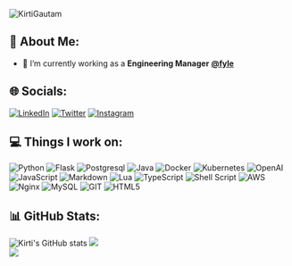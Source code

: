 
<p align="left"> <img src="https://komarev.com/ghpvc/?username=KirtiGautam&label=Profile%20views&color=0e75b6&style=flat" alt="KirtiGautam" /> </p>

## 💫 About Me:

- 🔭 I’m currently working as a <b>Engineering Manager</b> <b>[@fyle](https://fylehq.com)</b>
  <br>

## 🌐 Socials:

[![LinkedIn](https://img.shields.io/badge/LinkedIn-%230077B5.svg?logo=linkedin&logoColor=white)](https://www.linkedin.com/in/kirti-gautam/) [![Twitter](https://img.shields.io/badge/X-%231DA1F2.svg?logo=X&logoColor=white)](https://x.com/kirti8c) [![Instagram](https://img.shields.io/badge/Instagram-%231DA1F2.svg?logo=Instagram&logoColor=white)](https://www.instagram.com/__.kirti.___/)

## 💻 Things I work on:

 ![Python](https://img.shields.io/badge/python-3670A0?style=for-the-badge&logo=python&logoColor=ffdd54) ![Flask](https://img.shields.io/badge/flask-%23000.svg?style=for-the-badge&logo=flask&logoColor=white) ![Postgresql](https://img.shields.io/badge/postgresql-%230db7ed.svg?style=for-the-badge&logo=postgresql&logoColor=white) ![Java](https://img.shields.io/badge/java-%23ED8B00.svg?style=for-the-badge&logo=openjdk&logoColor=white)  ![Docker](https://img.shields.io/badge/docker-%230db7ed.svg?style=for-the-badge&logo=docker&logoColor=white) ![Kubernetes](https://img.shields.io/badge/kubernetes-%230db7ed.svg?style=for-the-badge&logo=kubernetes&logoColor=white) ![OpenAI](https://img.shields.io/badge/openai-%230db7ed.svg?style=for-the-badge&logo=openai&logoColor=white) ![JavaScript](https://img.shields.io/badge/javascript-%23323330.svg?style=for-the-badge&logo=javascript&logoColor=%23F7DF1E) ![Markdown](https://img.shields.io/badge/markdown-%23000000.svg?style=for-the-badge&logo=markdown&logoColor=white) ![Lua](https://img.shields.io/badge/lua-%232C2D72.svg?style=for-the-badge&logo=lua&logoColor=white) ![TypeScript](https://img.shields.io/badge/typescript-%23007ACC.svg?style=for-the-badge&logo=typescript&logoColor=white) ![Shell Script](https://img.shields.io/badge/shell_script-%23121011.svg?style=for-the-badge&logo=gnu-bash&logoColor=white) ![AWS](https://img.shields.io/badge/AWS-%23FF9900.svg?style=for-the-badge&logo=amazon-aws&logoColor=white) ![Nginx](https://img.shields.io/badge/nginx-%23009639.svg?style=for-the-badge&logo=nginx&logoColor=white) ![MySQL](https://img.shields.io/badge/mysql-%2300000f.svg?style=for-the-badge&logo=mysql&logoColor=white)  ![GIT](https://img.shields.io/badge/Git-fc6d26?style=for-the-badge&logo=git&logoColor=white) ![HTML5](https://img.shields.io/badge/html5-%23E34F26.svg?style=for-the-badge&logo=html5&logoColor=white)


## 📊 GitHub Stats:

![Kirti's GitHub stats](https://github-readme-stats-sigma-five.vercel.app/api?username=KirtiGautam&theme=dark&show_icons=true&count_private=true&include_all_commits=true)
![](https://github-readme-streak-stats.herokuapp.com/?user=KirtiGautam&theme=dark&hide_border=false)<br/>
![](https://github-readme-stats.vercel.app/api/top-langs/?username=KirtiGautam&theme=dark&hide_border=false&include_all_commits=true&count_private=true&layout=compact&exclude_repo=spotflix-backend)

